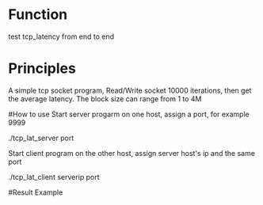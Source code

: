 # Function
test tcp_latency from end to end

# Principles
A simple tcp socket program, Read/Write socket 10000 iterations, then get the average latency.
The block size can range from 1 to 4M

#How to use
Start server progarm on one host, assign a port, for example 9999

./tcp_lat_server port

Start client program on the other host, assign server host's ip and the same port

./tcp_lat_client serverip port

#Result Example


